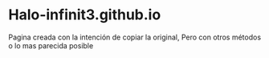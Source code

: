 # Halo-infinit3.github.io
Pagina creada con la intención de copiar la original, Pero con otros métodos o lo mas parecida posible 
